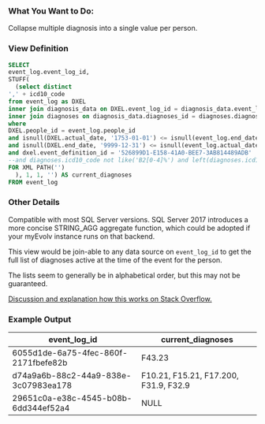 ### What You Want to Do:

Collapse multiple diagnosis into a single value per person.

### View Definition
```sql
SELECT 
event_log.event_log_id,
STUFF(
  (select distinct
',' + icd10_code
from event_log as DXEL
inner join diagnosis_data on DXEL.event_log_id = diagnosis_data.event_log_id
inner join diagnoses on diagnosis_data.diagnoses_id = diagnoses.diagnoses_id
where 
DXEL.people_id = event_log.people_id
and isnull(DXEL.actual_date, '1753-01-01') <= isnull(event_log.end_date, '9999-12-31')
and isnull(DXEL.end_date, '9999-12-31') <= isnull(event_log.actual_date, '1753-01-01')
and dxel.event_definition_id = '526899D1-E158-41A0-BEE7-3AB814489ADB'
--and diagnoses.icd10_code not like('B2[0-4]%') and left(diagnoses.icd10_code, 3) <> 'Z21' -- optionally exclude diagnoses from inclusion in this list.
FOR XML PATH('')
  ), 1, 1, '') AS current_diagnoses
FROM event_log
```

### Other Details
Compatible with most SQL Server versions. SQL Server 2017 introduces a more concise STRING_AGG aggregate function, which could be adopted if your myEvolv instance runs on that backend.

This view would be join-able to any data source on `event_log_id` to get the full list of diagnoses active at the time of the event for the person.

The lists seem to generally be in alphabetical order, but this may not be guaranteed.

[Discussion and explanation how this works on Stack Overflow.](https://stackoverflow.com/questions/31211506/how-stuff-and-for-xml-path-work-in-sql-server)


### Example Output
|  event_log_id | current_diagnoses |
| ---------- | --------- | 
| 6055d1de-6a75-4fec-860f-2171fbefe82b     | F43.23       | 
| d74a9a6b-88c2-44a9-838e-3c07983ea178     | F10.21, F15.21, F17.200, F31.9, F32.9       | 
| 29651c0a-e38c-4545-b08b-6dd344ef52a4     | NULL      | 
